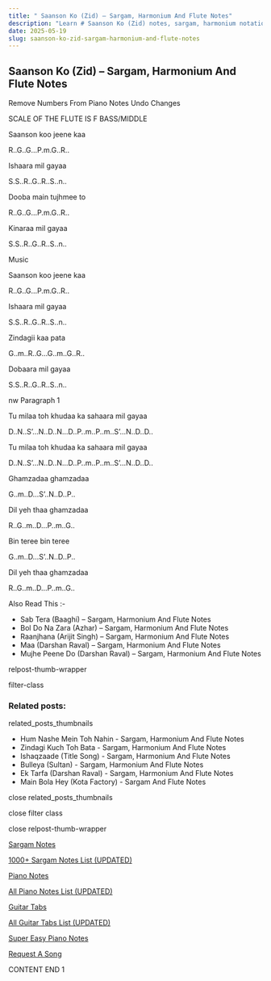 ```yaml
---
title: " Saanson Ko (Zid) – Sargam, Harmonium And Flute Notes"
description: "Learn # Saanson Ko (Zid) notes, sargam, harmonium notations and flute notes. Easy step-by-step tutorial for beginners."
date: 2025-05-19
slug: saanson-ko-zid-sargam-harmonium-and-flute-notes
---
```


## Saanson Ko (Zid) – Sargam, Harmonium And Flute Notes

Remove Numbers From Piano Notes
Undo Changes

SCALE OF THE FLUTE IS F BASS/MIDDLE

Saanson koo jeene kaa

R..G..G…P.m.G..R..

Ishaara mil gayaa

S.S..R..G..R..S..n..

Dooba main tujhmee to

R..G..G…P.m.G..R..

Kinaraa mil gayaa

S.S..R..G..R..S..n..

Music

Saanson koo jeene kaa

R..G..G…P.m.G..R..

Ishaara mil gayaa

S.S..R..G..R..S..n..

Zindagii kaa pata

G..m..R..G…G..m..G..R..

Dobaara mil gayaa

S.S..R..G..R..S..n..

nw Paragraph 1

Tu milaa toh khudaa ka sahaara mil gayaa

D..N..S’…N..D..N…D..P..m..P..m..S’…N..D..D..

Tu milaa toh khudaa ka sahaara mil gayaa

D..N..S’…N..D..N…D..P..m..P..m..S’…N..D..D..

Ghamzadaa ghamzadaa

G..m..D…S’..N..D..P..

Dil yeh thaa ghamzadaa

R..G..m..D…P..m..G..

Bin teree bin teree

G..m..D…S’..N..D..P..

Dil yeh thaa ghamzadaa

R..G..m..D…P..m..G..

Also Read This :-

- Sab Tera (Baaghi) – Sargam, Harmonium And Flute Notes
- Bol Do Na Zara (Azhar) – Sargam, Harmonium And Flute Notes
- Raanjhana (Arijit Singh) – Sargam, Harmonium And Flute Notes
- Maa (Darshan Raval) – Sargam, Harmonium And Flute Notes
- Mujhe Peene Do (Darshan Raval) – Sargam, Harmonium And Flute Notes

relpost-thumb-wrapper

filter-class

### Related posts:

related_posts_thumbnails

- Hum Nashe Mein Toh Nahin - Sargam, Harmonium And Flute Notes
- Zindagi Kuch Toh Bata - Sargam, Harmonium And Flute Notes
- Ishaqzaade (Title Song) - Sargam, Harmonium And Flute Notes
- Bulleya (Sultan) - Sargam, Harmonium And Flute Notes
- Ek Tarfa (Darshan Raval) - Sargam, Harmonium And Flute Notes
- Main Bola Hey (Kota Factory) - Sargam And Flute Notes

close related_posts_thumbnails

close filter class

close relpost-thumb-wrapper

[Sargam Notes](/sargam-notes.html)

[1000+ Sargam Notes List (UPDATED)](/all-songs-list-sargam-notes.html)

[Piano Notes](/piano-notes.html)

[All Piano Notes List (UPDATED)](/all-songs-list-piano-notes.html)

[Guitar Tabs](/guitar-tabs.html)

[All Guitar Tabs List (UPDATED)](/all-songs-list-guitar-tabs.html)

[Super Easy Piano Notes](https://studywall.in/)

[Request A Song](/request-a-song.html)

CONTENT END 1
